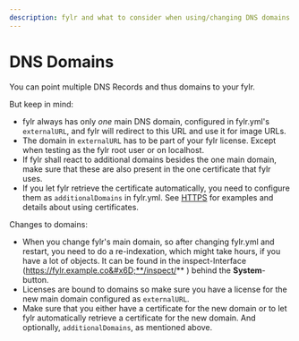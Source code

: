 ```yaml
---
description: fylr and what to consider when using/changing DNS domains
---
```


# DNS Domains

You can point multiple DNS Records and thus domains to your fylr.

But keep in mind:

* fylr always has only _one_ main DNS domain, configured in fylr.yml's `externalURL`, and fylr will redirect to this URL and use it for image URLs.
* The domain in `externalURL` has to be part of your fylr license. Except when testing as the fylr root user or on localhost.
* If fylr shall react to additional domains besides the one main domain, make sure that these are also present in the one certificate that fylr uses.&#x20;
* If you let fylr retrieve the certificate automatically, you need to configure them as `additionalDomains` in fylr.yml. See [HTTPS](http-and-https.md) for examples and details about using certificates.

Changes to domains:

* When you change fylr's main domain, so after changing fylr.yml and restart, you need to do a re-indexation, which might take hours, if you have a lot of objects. It can be found in the inspect-Interface (https://fylr.example.co&#x6D;**/inspect/** )  behind the **System**-button.
* Licenses are bound to domains so make sure you have a license for the new main domain configured as `externalURL`.
* Make sure that you either have a certificate for the new domain or to let fylr automatically retrieve a certificate for the new domain. And optionally, `additionalDomains`, as mentioned above.

